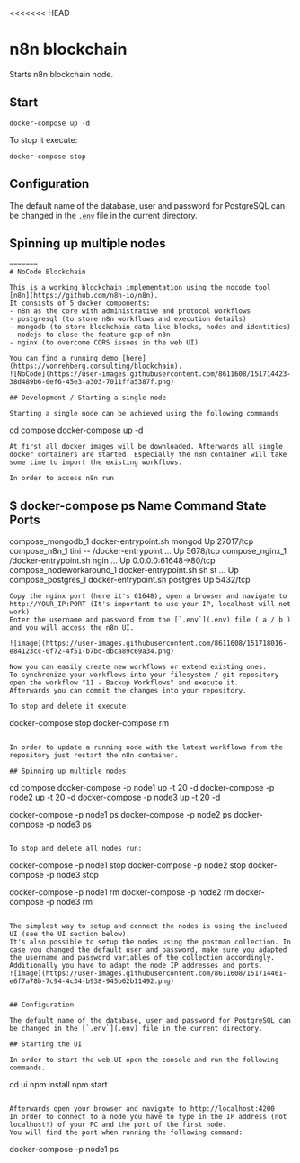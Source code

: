 <<<<<<< HEAD
# n8n blockchain

Starts n8n blockchain node.


## Start

```
docker-compose up -d
```

To stop it execute:

```
docker-compose stop
```

## Configuration

The default name of the database, user and password for PostgreSQL can be changed in the [`.env`](.env) file in the current directory.

## Spinning up multiple nodes
```
=======
# NoCode Blockchain

This is a working blockchain implementation using the nocode tool [n8n](https://github.com/n8n-io/n8n).
It consists of 5 docker components:
- n8n as the core with administrative and protocol workflows
- postgresql (to store n8n workflows and execution details)
- mongodb (to store blockchain data like blocks, nodes and identities)
- nodejs to close the feature gap of n8n
- nginx (to overcome CORS issues in the web UI)

You can find a running demo [here](https://vonrehberg.consulting/blockchain).
![NoCode](https://user-images.githubusercontent.com/8611608/151714423-38d489b6-0ef6-45e3-a303-7011ffa5387f.png)

## Development / Starting a single node

Starting a single node can be achieved using the following commands
```
cd compose
docker-compose up -d
```
At first all docker images will be downloaded. Afterwards all single docker containers are started. Especially the n8n container will take some time to import the existing workflows.

In order to access n8n run
```
$ docker-compose ps
          Name                        Command               State           Ports
-----------------------------------------------------------------------------------------
compose_mongodb_1          docker-entrypoint.sh mongod      Up      27017/tcp
compose_n8n_1              tini -- /docker-entrypoint ...   Up      5678/tcp
compose_nginx_1            /docker-entrypoint.sh ngin ...   Up      0.0.0.0:61648->80/tcp
compose_nodeworkaround_1   docker-entrypoint.sh sh st ...   Up
compose_postgres_1         docker-entrypoint.sh postgres    Up      5432/tcp
```
Copy the nginx port (here it's 61648), open a browser and navigate to http://YOUR_IP:PORT (It's important to use your IP, localhost will not work)
Enter the username and password from the [`.env`](.env) file ( a / b ) and you will access the n8n UI.

![image](https://user-images.githubusercontent.com/8611608/151718016-e84123cc-0f72-4f51-b7bd-dbca89c69a34.png)

Now you can easily create new workflows or extend existing ones.
To synchronize your workflows into your filesystem / git repository open the workflow "11 - Backup Workflows" and execute it.
Afterwards you can commit the changes into your repository.

To stop and delete it execute:

```
docker-compose stop
docker-compose rm
```

In order to update a running node with the latest workflows from the repository just restart the n8n container.

## Spinning up multiple nodes
```
cd compose
docker-compose -p node1 up -t 20 -d
docker-compose -p node2 up -t 20 -d
docker-compose -p node3 up -t 20 -d

docker-compose -p node1 ps
docker-compose -p node2 ps
docker-compose -p node3 ps
```

To stop and delete all nodes run:
```
docker-compose -p node1 stop
docker-compose -p node2 stop
docker-compose -p node3 stop

docker-compose -p node1 rm
docker-compose -p node2 rm
docker-compose -p node3 rm
```

The simplest way to setup and connect the nodes is using the included UI (see the UI section below).
It's also possible to setup the nodes using the postman collection. In case you changed the default user and password, make sure you adapted the username and password variables of the collection accordingly.
Additionally you have to adapt the node IP addresses and ports.
![image](https://user-images.githubusercontent.com/8611608/151714461-e6f7a78b-7c94-4c34-b938-945b62b11492.png)


## Configuration

The default name of the database, user and password for PostgreSQL can be changed in the [`.env`](.env) file in the current directory.

## Starting the UI

In order to start the web UI open the console and run the following commands.
```
cd ui
npm install
npm start
```

Afterwards open your browser and navigate to http://localhost:4200
In order to connect to a node you have to type in the IP address (not localhost!) of your PC and the port of the first node.
You will find the port when running the following command:
```
docker-compose -p node1 ps
```
